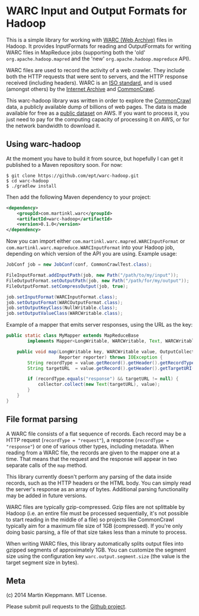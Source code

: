 WARC Input and Output Formats for Hadoop
========================================

This is a simple library for working with [WARC (Web Archive)](http://en.wikipedia.org/wiki/Web_ARChive)
files in Hadoop. It provides InputFormats for reading and OutputFormats for writing WARC files in
MapReduce jobs (supporting both the 'old' `org.apache.hadoop.mapred` and the 'new'
`org.apache.hadoop.mapreduce` API).

WARC files are used to record the activity of a web crawler. They include both the HTTP requests
that were sent to servers, and the HTTP response received (including headers). WARC is an
[ISO standard](http://bibnum.bnf.fr/warc/WARC_ISO_28500_version1_latestdraft.pdf), and is used
(amongst others) by the [Internet Archive](https://archive.org/details/ExampleArcAndWarcFiles)
and [CommonCrawl](http://commoncrawl.org/navigating-the-warc-file-format/).

This warc-hadoop library was written in order to explore the [CommonCrawl](http://commoncrawl.org/)
data, a publicly available dump of billions of web pages. The data is made available for free as
a [public dataset](https://aws.amazon.com/datasets/41740) on AWS. If you want to process it, you
just need to pay for the computing capacity of processing it on AWS, or for the network bandwidth to
download it.

Using warc-hadoop
-----------------

At the moment you have to build it from source, but hopefully I can get it published to a Maven
repository soon. For now:

    $ git clone https://github.com/ept/warc-hadoop.git
    $ cd warc-hadoop
    $ ./gradlew install

Then add the following Maven dependency to your project:

```xml
<dependency>
    <groupId>com.martinkl.warc</groupId>
    <artifactId>warc-hadoop</artifactId>
    <version>0.1.0</version>
</dependency>
```

Now you can import either `com.martinkl.warc.mapred.WARCInputFormat` or
`com.martinkl.warc.mapreduce.WARCInputFormat` into your Hadoop job, depending on which version of
the API you are using. Example usage:

```java
JobConf job = new JobConf(conf, CommonCrawlTest.class);

FileInputFormat.addInputPath(job, new Path("/path/to/my/input"));
FileOutputFormat.setOutputPath(job, new Path("/path/for/my/output"));
FileOutputFormat.setCompressOutput(job, true);

job.setInputFormat(WARCInputFormat.class);
job.setOutputFormat(WARCOutputFormat.class);
job.setOutputKeyClass(NullWritable.class);
job.setOutputValueClass(WARCWritable.class);
```

Example of a mapper that emits server responses, using the URL as the key:

```java
public static class MyMapper extends MapReduceBase
        implements Mapper<LongWritable, WARCWritable, Text, WARCWritable> {

    public void map(LongWritable key, WARCWritable value, OutputCollector<Text, WARCWritable> collector,
                    Reporter reporter) throws IOException {
        String recordType = value.getRecord().getHeader().getRecordType();
        String targetURL  = value.getRecord().getHeader().getTargetURI();

        if (recordType.equals("response") && targetURL != null) {
            collector.collect(new Text(targetURL), value);
        }
    }
}
```

File format parsing
-------------------

A WARC file consists of a flat sequence of records. Each record may be a HTTP request
(`recordType = "request"`), a response (`recordType = "response"`) or one of various other types,
including metadata. When reading from a WARC file, the records are given to the mapper one at a
time. That means that the request and the response will appear in two separate calls of the `map`
method.

This library currently doesn't perform any parsing of the data inside records, such as the HTTP
headers or the HTML body. You can simply read the server's response as an array of bytes.
Additional parsing functionality may be added in future versions.

WARC files are typically gzip-compressed. Gzip files are not splittable by Hadoop (i.e. an entire
file must be processed sequentially, it's not possible to start reading in the middle of a file) so
projects like CommonCrawl typically aim for a maximum file size of 1GB (compressed). If you're only
doing basic parsing, a file of that size takes less than a minute to process.

When writing WARC files, this library automatically splits output files into gzipped segments of
approximately 1GB. You can customize the segment size using the configuration key
`warc.output.segment.size` (the value is the target segment size in bytes).

Meta
----

(c) 2014 Martin Kleppmann. MIT License.

Please submit pull requests to the [Github project](https://github.com/ept/warc-hadoop).
